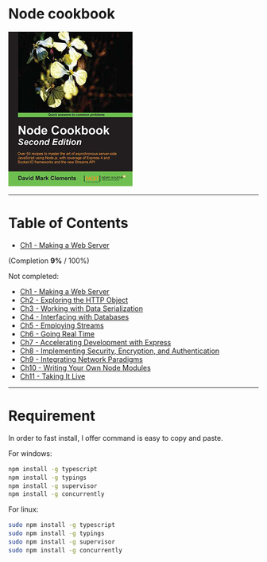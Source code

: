 # Node cookbook

![Node Book Cover](./README/cover.png)

---

# Table of Contents

* [Ch1 - Making a Web Server](./ch1-making-a-web-server)

(Completion **9%** / 100%)

Not completed:

* [Ch1 - Making a Web Server]()
* [Ch2 - Exploring the HTTP Object]()
* [Ch3 - Working with Data Serialization]()
* [Ch4 - Interfacing with Databases]()
* [Ch5 - Employing Streams]()
* [Ch6 - Going Real Time]()
* [Ch7 - Accelerating Development with Express]()
* [Ch8 - Implementing Security, Encryption, and Authentication]()
* [Ch9 - Integrating Network Paradigms]()
* [Ch10 - Writing Your Own Node Modules]()
* [Ch11 - Taking It Live]()

---

# Requirement

In order to fast install, I offer command is easy to copy and paste.

For windows:

```sh
npm install -g typescript
npm install -g typings
npm install -g supervisor
npm install -g concurrently
```

For linux:
```sh
sudo npm install -g typescript
sudo npm install -g typings
sudo npm install -g supervisor
sudo npm install -g concurrently
```
